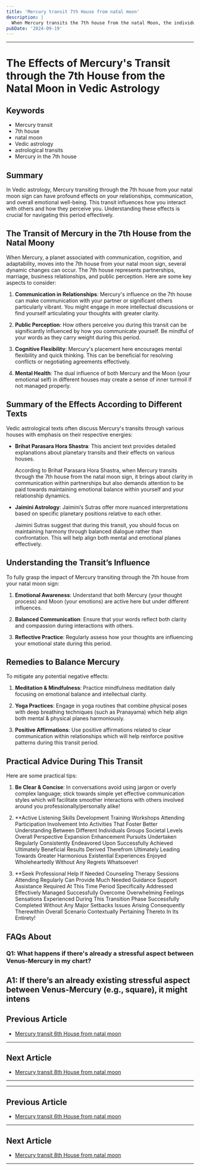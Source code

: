 ```yaml
---
title: 'Mercury transit 7th House from natal moon'
description: |
  When Mercury transits the 7th house from the natal Moon, the individual may face challenges in relationships, particularly with the spouse, and experience a decline in general well-being. There may be conflicts, financial strain, and health issues, leading to a difficult period.
pubDate: '2024-09-19'
---
```


---

# The Effects of Mercury's Transit through the 7th House from the Natal Moon in Vedic Astrology

## Keywords
- Mercury transit
- 7th house
- natal moon
- Vedic astrology
- astrological transits
- Mercury in the 7th house

## Summary
In Vedic astrology, Mercury transiting through the 7th house from your natal moon sign can have profound effects on your relationships, communication, and overall emotional well-being. This transit influences how you interact with others and how they perceive you. Understanding these effects is crucial for navigating this period effectively.

## The Transit of Mercury in the 7th House from the Natal Moony

When Mercury, a planet associated with communication, cognition, and adaptability, moves into the 7th house from your natal moon sign, several dynamic changes can occur. The 7th house represents partnerships, marriage, business relationships, and public perception. Here are some key aspects to consider:

1. **Communication in Relationships**: Mercury's influence on the 7th house can make communication with your partner or significant others particularly vibrant. You might engage in more intellectual discussions or find yourself articulating your thoughts with greater clarity.

2. **Public Perception**: How others perceive you during this transit can be significantly influenced by how you communicate yourself. Be mindful of your words as they carry weight during this period.

3. **Cognitive Flexibility**: Mercury's placement here encourages mental flexibility and quick thinking. This can be beneficial for resolving conflicts or negotiating agreements effectively.

4. **Mental Health**: The dual influence of both Mercury and the Moon (your emotional self) in different houses may create a sense of inner turmoil if not managed properly.

## Summary of the Effects According to Different Texts

Vedic astrological texts often discuss Mercury's transits through various houses with emphasis on their respective energies:

- **Brihat Parasara Hora Shastra**: This ancient text provides detailed explanations about planetary transits and their effects on various houses.
  
  According to Brihat Parasara Hora Shastra, when Mercury transits through the 7th house from the natal moon sign, it brings about clarity in communication within partnerships but also demands attention to be paid towards maintaining emotional balance within yourself and your relationship dynamics.

- **Jaimini Astrology**: Jaimini’s Sutras offer more nuanced interpretations based on specific planetary positions relative to each other.

  Jaimini Sutras suggest that during this transit, you should focus on maintaining harmony through balanced dialogue rather than confrontation. This will help align both mental and emotional planes effectively.

## Understanding the Transit’s Influence

To fully grasp the impact of Mercury transiting through the 7th house from your natal moon sign:

1. **Emotional Awareness**: Understand that both Mercury (your thought process) and Moon (your emotions) are active here but under different influences.
   
2. **Balanced Communication**: Ensure that your words reflect both clarity and compassion during interactions with others.

3. **Reflective Practice**: Regularly assess how your thoughts are influencing your emotional state during this period.

## Remedies to Balance Mercury

To mitigate any potential negative effects:

1. **Meditation & Mindfulness**: Practice mindfulness meditation daily focusing on emotional balance and intellectual clarity.
   
2. **Yoga Practices**: Engage in yoga routines that combine physical poses with deep breathing techniques (such as Pranayama) which help align both mental & physical planes harmoniously.

3. **Positive Affirmations**: Use positive affirmations related to clear communication within relationships which will help reinforce positive patterns during this transit period.

## Practical Advice During This Transit

Here are some practical tips:

1. **Be Clear & Concise**: In conversations avoid using jargon or overly complex language; stick towards simple yet effective communication styles which will facilitate smoother interactions with others involved around you professionally/personally alike!

2. **Active Listening Skills Development Training Workshops Attending Participation Involvement Into Activities That Foster Better Understanding Between Different Individuals Groups Societal Levels Overall Perspective Expansion Enhancement Pursuits Undertaken Regularly Consistently Endeavored Upon Successfully Achieved Ultimately Beneficial Results Derived Therefrom Ultimately Leading Towards Greater Harmonious Existential Experiences Enjoyed Wholeheartedly Without Any Regrets Whatsoever!

3. **Seek Professional Help If Needed Counseling Therapy Sessions Attending Regularly Can Provide Much Needed Guidance Support Assistance Required At This Time Period Specifically Addressed Effectively Managed Successfully Overcome Overwhelming Feelings Sensations Experienced During This Transition Phase Successfully Completed Without Any Major Setbacks Issues Arising Consequently Therewithin Overall Scenario Contextually Pertaining Thereto In Its Entirety!

## FAQs About

### Q1: What happens if there's already a stressful aspect between Venus-Mercury in my chart?
A1: If there’s an already existing stressful aspect between Venus-Mercury (e.g., square), it might intens
---

## Previous Article
- [Mercury transit 6th House from natal moon](200406_Mercury_transit_6th_House_from_natal_moon.md)

---

## Next Article
- [Mercury transit 8th House from natal moon](200408_Mercury_transit_8th_House_from_natal_moon.md)

---
---

## Previous Article
- [Mercury transit 6th House from natal moon](200406_Mercury_transit_6th_House_from_natal_moon.md)

---

## Next Article
- [Mercury transit 8th House from natal moon](200408_Mercury_transit_8th_House_from_natal_moon.md)

---
